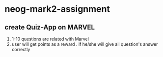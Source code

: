 # neog-mark2-assignment
## create Quiz-App on MARVEL

 1. 1-10 questions are related with Marvel
 2. user will get points as a reward .  if he/she will give all question's answer correctly
